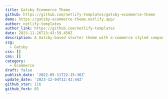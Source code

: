 ```yaml
---
title: Gatsby Ecommerce Theme
github: https://github.com/netlify-templates/gatsby-ecommerce-theme
demo: https://gatsby-ecommerce-theme.netlify.app/
author: netlify-templates
author_link: https://github.com/netlify-templates
date: 2023-11-26T13:43:59.450Z
description: A Gatsby-based starter theme with e-commerce styled components
ssg:
  - Gatsby
css: []
cms: []
category:
  - Ecommerce
draft: false
publish_date: '2022-05-11T22:15:36Z'
update_date: '2023-12-04T12:42:44Z'
github_star: 116
github_fork: 85
---
```

